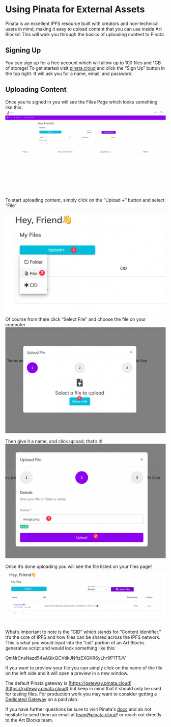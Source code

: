 # Using Pinata for External Assets

Pinata is an excellent IPFS resource built with creators and non-technical users in mind, making it easy to upload content that you can use inside Art Blocks! This will walk you through the basics of uploading content to Pinata. 

## Signing Up

You can sign up for a free account which will allow up to 100 files and 1GB of storage! To get started visit [pinata.cloud](https://bit.ly/3DtEmhN) and click the “Sign Up” button in the top right. It will ask you for a name, email, and password. 

## Uploading Content
Once you’re signed in you will see the Files Page which looks something like this: ![setup](/static/Pinata_setup_1.png)


To start uploading content, simply click on the “Upload +” button and select “File” ![upload](/static/Pinata_setup_2.png)


Of course from there click “Select File” and choose the file on your computer ![select](/static/Pinata_setup_3.png)


Then give it a name, and click upload; that’s it! ![name](/static/Pinata_setup_4.png)


Once it’s done uploading you will see the file listed on your files page! ![complete](/static/Pinata_setup_5.png)

What’s important to note is the “CID” which stands for “Content Identifier.” It’s the core of IPFS and how files can be shared across the IPFS network. This is what you would input into the “cid” portion of an Art Blocks generative script and would look something like this: 

QmNrCnsNazd54aAQixQCVtikJNfizEXGKR6yLhr9P1TTJV

If you want to preview your file you can simply click on the name of the file on the left side and it will open a preview in a new window.

The default Pinata gateway is [https://gateway.pinata.cloud](https://gateway.pinata.cloud) but keep in mind that it should only be used for testing files. For production work you may want to consider getting a [Dedicated Gateway](https://www.pinata.cloud/blog/the-power-of-dedicated-gateways) on a paid plan. 

If you have further questions be sure to visit Pinata's [docs](https://docs.pinata.cloud) and do not hesitate to send them an email at [team@pinata.cloud](team@pinata.cloud)! or reach out directly to the Art Blocks team. 
